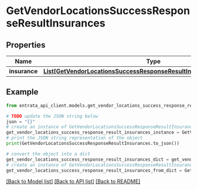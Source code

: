 # GetVendorLocationsSuccessResponseResultInsurances


## Properties

Name | Type | Description | Notes
------------ | ------------- | ------------- | -------------
**insurance** | [**List[GetVendorLocationsSuccessResponseResultInsurancesInsuranceInner]**](GetVendorLocationsSuccessResponseResultInsurancesInsuranceInner.md) |  | [optional] 

## Example

```python
from entrata_api_client.models.get_vendor_locations_success_response_result_insurances import GetVendorLocationsSuccessResponseResultInsurances

# TODO update the JSON string below
json = "{}"
# create an instance of GetVendorLocationsSuccessResponseResultInsurances from a JSON string
get_vendor_locations_success_response_result_insurances_instance = GetVendorLocationsSuccessResponseResultInsurances.from_json(json)
# print the JSON string representation of the object
print(GetVendorLocationsSuccessResponseResultInsurances.to_json())

# convert the object into a dict
get_vendor_locations_success_response_result_insurances_dict = get_vendor_locations_success_response_result_insurances_instance.to_dict()
# create an instance of GetVendorLocationsSuccessResponseResultInsurances from a dict
get_vendor_locations_success_response_result_insurances_from_dict = GetVendorLocationsSuccessResponseResultInsurances.from_dict(get_vendor_locations_success_response_result_insurances_dict)
```
[[Back to Model list]](../README.md#documentation-for-models) [[Back to API list]](../README.md#documentation-for-api-endpoints) [[Back to README]](../README.md)


